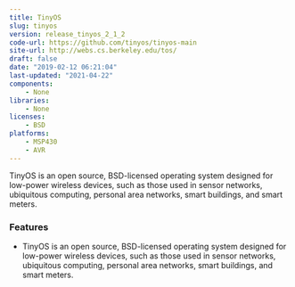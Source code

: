 ```yaml
---
title: TinyOS
slug: tinyos
version: release_tinyos_2_1_2
code-url: https://github.com/tinyos/tinyos-main
site-url: http://webs.cs.berkeley.edu/tos/
draft: false
date: "2019-02-12 06:21:04"
last-updated: "2021-04-22"
components:
    - None
libraries:
    - None
licenses:
    - BSD
platforms:
    - MSP430
    - AVR
---
```

TinyOS is an open source, BSD-licensed operating system designed for low-power wireless devices, such as those used in sensor networks, ubiquitous computing, personal area networks, smart buildings, and smart meters.

<!--more-->

### Features
- TinyOS is an open source, BSD-licensed operating system designed for low-power wireless devices, such as those used in sensor networks, ubiquitous computing, personal area networks, smart buildings, and smart meters.


